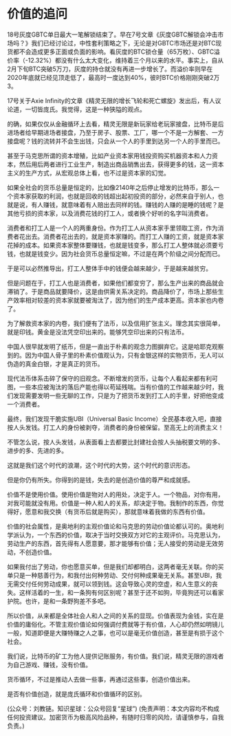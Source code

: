 # 价值的追问

18号灰度GBTC单日最大一笔解锁结束了。早在7号文章《灰度GBTC解锁会冲击市场吗？》我们已经讨论过，中性套利策略之下，无论是对GBTC市场还是对BTC现货都不会造成更多正面或负面的影响。看灰度的BTC锁仓量（65万枚）、GBTC溢价率（-12.32%）都没有什么太大变化，维持着三个月以来的水平。事实上，自从2月下旬BTC突破5万刀，灰度的持仓就没有再进一步增长了。而溢价率则早在2020年底就已经见顶走低了，最高时一度达到40%，彼时BTC价格刚刚突破2万3。

17号关于Axie Infinity的文章《精灵无限的增长飞轮和死亡螺旋》发出后，有人议论道，一切皆庞氏。我觉得，这是一种狭隘的观点。

的确，如果仅仅从金融循环上去看，精灵无限是新玩家给老玩家接盘，比特币是后进场者给早期进场者接盘，乃至于房子、股票、工厂，哪一个不是一方解套、一方接盘呢？钱的流转并不会生出钱，只会从一个人的手里到达另一个人的手里而已。

甚至于马克思所谓的资本增殖，比如产业资本家用钱投资购买机器资本和人力资本，然后用后两者进行工业生产，制造出商品销售出去，获得更多的钱，这一资本主义的生产方式，从宏观总体上看，也不过是资本家的幻觉。

如果全社会的货币总量是恒定的，比如像2140年之后停止增发的比特币，那么一个资本家获取的利润，也就是回收的钱超出起初投资的部分，必然来自于别人，也就是说，有人赚钱，就意味着有人赔出去同样的钱。赚钱的人赚的是睡的钱呢？是其他亏损的资本家，以及消费花钱的打工人，或者换个好听的名字叫消费者。

消费者和打工人是一个人的两重身份。作为打工人从资本家手里领取工资，作为消费者花出去。消费者花出去的，就是资本家赚的。而打工人赚的工资，就是资本家花掉的成本。如果资本家整体要赚钱，也就是钱变多，那么打工人整体就必须要亏钱，也就是钱变少。因为社会货币总量恒定嘛，不过是在两个阶级之间分配而已。

于是可以必然推导出，打工人整体手中的钱便会越来越少，于是越来越贫穷。

但是问题在于，打工人也是消费者，如果他们都变穷了，那么生产出来的商品就会滞销了。于是商品就要降价，这是由供需关系决定的。商品降价了，市场上那些生产效率相对较差的资本家就要被淘汰了，因为他们的生产成本更高。资本家也内卷了。

为了解救资本家的内卷，我们便有了法币，以及信用扩张主义。理念其实很简单，就是印钱。黄金是没法凭空印出来的。能够凭空印出来的只有法币。

中国人很早就发明了纸币，但是一直出于朴素的观念力图摒弃它。这是哈耶克观察到的。因为中国人骨子里的朴素价值观认为，只有金银这样的实物货币，无人可以伪造的真金白银，才是真正的货币。

现代法币体系击碎了保守的旧观念。不断增发的货币，让每个人看起来都有利可图，一些本应被淘汰的落后产能也得以苟延残喘。当有价值的工作越来越少时，我们发现需要发明一些无聊的工作，只是为了把货币发到打工人的手里，好把他变成一个消费者。

最终，我们发现干脆实施UBI（Universal Basic Income）全民基本收入吧，直接按人头发钱。打工人的身份被剥夺，消费者的身份被保留。至高无上的消费主义！

不管怎么说，按人头发钱，从表面看上去都要比封建社会按人头抽税要文明的多、进步的多、先进的多。

这就是我们这个时代的浪潮，这个时代的大势，这个时代的意识形态。

但是你仍有所失。你得到的是钱，失去的是创造价值的尊严和成就感。

价值不是使用价值。使用价值是物对人的用处，决定于人。一个物品，对你有用，对我可能就没有用。价值是一种人和人的关系，却决定于物。我制作的东西，你觉得好，愿意和我交换（有货币后就是购买），那就意味着我做的东西有价值。

价值的社会属性，是奥地利的主观价值论和马克思的劳动价值论都认可的。奥地利学派认为，一个东西的价值，取决于当时交换双方对它的主观评价。马克思认为，劳动生产的东西，首先得有人愿意要，那才能够有价值；无人接受的劳动是无效劳动，不创造价值。

如果我付出了劳动，你也愿意买单，但是我们却都明白，这两者毫无关联。你的买单只是一种慈善行为，和我付出何种劳动、交付何种成果毫无关系。甚至UBI，我无需交付任何劳动成果，就可以领到钱。这会导致心灵的空虚，和人生意义的丧失。这样活着的一生，和一条狗有何区别呢？甚至于还不如狗，毕竟狗还可以看家护院。也许，是和一条野狗差不多吧。

所以价值，从来都是全体社会人和人之间的关系的显现。价值表现为金钱，实在是价值的庸俗化。不管主观价值论如何强调付费就等于有价值，人心却仍然如明镜儿一般，知道即便是大赚特赚之人之事，也可以是毫无价值创造，甚至是有损于这个社会。

我们说，比特币的矿工为他人提供记账服务，有价值。我们说，精灵无限的游戏者为自己游戏、赚钱，没有价值。

货币循环，不过是推动人去做一些事，再通过这些事，创造价值出来。

是否有价值创造，就是庞氏循环和价值循环的区别。

\(公众号：刘教链。知识星球：公众号回复“星球”\)  \(免责声明：本文内容均不构成任何投资建议。加密货币为极高风险品种，有随时归零的风险，请谨慎参与，自我负责。\)

